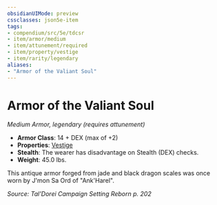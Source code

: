 ```yaml
---
obsidianUIMode: preview
cssclasses: json5e-item
tags:
- compendium/src/5e/tdcsr
- item/armor/medium
- item/attunement/required
- item/property/vestige
- item/rarity/legendary
aliases: 
- "Armor of the Valiant Soul"
---
```

# Armor of the Valiant Soul
*Medium Armor, legendary (requires attunement)*  

- **Armor Class**: 14 + DEX (max of +2)
- **Properties**: [Vestige](/Systems/5e/rules/item-properties.md#Vestige)
- **Stealth**: The wearer has disadvantage on Stealth (DEX) checks.
- **Weight**: 45.0 lbs.

This antique armor forged from jade and black dragon scales was once worn by J'mon Sa Ord of "Ank'Harel".

*Source: Tal'Dorei Campaign Setting Reborn p. 202*
